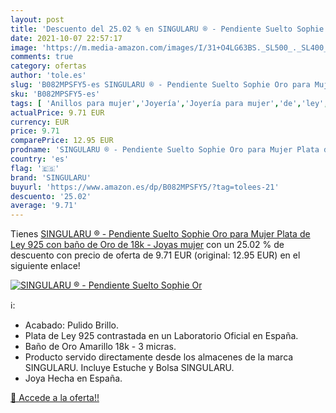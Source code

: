 ```yaml
---
layout: post
title: 'Descuento del 25.02 % en SINGULARU ® - Pendiente Suelto Sophie Or'
date: 2021-10-07 22:57:17
image: 'https://m.media-amazon.com/images/I/31+O4LG63BS._SL500_._SL400_.jpg'
comments: true
category: ofertas
author: 'tole.es'
slug: 'B082MPSFY5-es SINGULARU ® - Pendiente Suelto Sophie Oro para Mujer Plata...'
sku: 'B082MPSFY5-es'
tags: [ 'Anillos para mujer','Joyería','Joyería para mujer','de','ley','plata','singularu', ]
actualPrice: 9.71 EUR
currency: EUR
price: 9.71
comparePrice: 12.95 EUR
prodname: 'SINGULARU ® - Pendiente Suelto Sophie Oro para Mujer Plata de Ley 925 con baño de Oro de 18k - Joyas mujer'
country: 'es'
flag: '🇪🇸'
brand: 'SINGULARU'
buyurl: 'https://www.amazon.es/dp/B082MPSFY5/?tag=tolees-21'
descuento: '25.02'
average: '9.71'
---
```


Tienes [SINGULARU ® - Pendiente Suelto Sophie Oro para Mujer Plata de Ley 925 con baño de Oro de 18k - Joyas mujer](https://www.amazon.es/dp/B082MPSFY5/?tag=tolees-21) con un 25.02 % de descuento con precio de oferta de 9.71 EUR (original: 12.95 EUR) en el siguiente enlace!

[![SINGULARU ® - Pendiente Suelto Sophie Or](https://m.media-amazon.com/images/I/31+O4LG63BS._SL500_._SL400_.jpg)](https://www.amazon.es/dp/B082MPSFY5/?tag=tolees-21)

ℹ️:

- Acabado: Pulido Brillo.
- Plata de Ley 925 contrastada en un Laboratorio Oficial en España.
- Baño de Oro Amarillo 18k - 3 micras.
- Producto servido directamente desde los almacenes de la marca SINGULARU. Incluye Estuche y Bolsa SINGULARU.
- Joya Hecha en España.

[🛒 Accede a la oferta!!](https://www.amazon.es/dp/B082MPSFY5/?tag=tolees-21)
